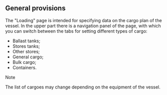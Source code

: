## General provisions
The "Loading" page is intended for specifying data on the cargo plan of the vessel. In the upper part there is a navigation panel of the page, with which you can switch between the tabs for setting different types of cargo:
- Ballast tanks;
- Stores tanks;
- Other stores;
- General cargo;
- Bulk cargo;
- Containers.

> [!NOTE]
> The list of cargoes may change depending on the equipment of the vessel.